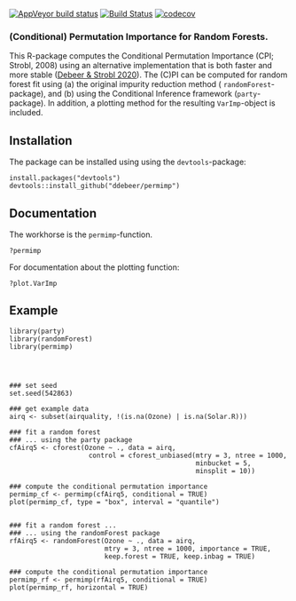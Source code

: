 <!-- badges: start -->
  [![AppVeyor build status](https://ci.appveyor.com/api/projects/status/github/ddebeer/permimp?branch=master&svg=true)](https://ci.appveyor.com/project/ddebeer/permimp)
  [![Build Status](https://travis-ci.org/ddebeer/permimp.svg?branch=master)](https://travis-ci.org/ddebeer/permimp) [![codecov](https://codecov.io/gh/ddebeer/permimp/branch/master/graph/badge.svg)](https://codecov.io/gh/ddebeer/permimp)
  <!-- badges: end -->

### (Conditional) Permutation Importance for Random Forests. 



This R-package computes the Conditional Permutation Importance (CPI; Strobl, 2008) using an alternative implementation that is both faster and more stable ([Debeer & Strobl 2020](https://rdcu.be/b5CrH)). The (C)PI can be computed for random forest fit using (a) the original impurity reduction method ( `randomForest`-package), and (b) using the Conditional Inference framework (`party`-package). In addition, a plotting method for the resulting `VarImp`-object is included.



## Installation


The package can be installed using using the `devtools`-package:

```
install.packages("devtools")
devtools::install_github("ddebeer/permimp")
```


## Documentation

The workhorse is the `permimp`-function. 

```
?permimp
```

For documentation about the plotting function:

```
?plot.VarImp
```

## Example

```
library(party)
library(randomForest)
library(permimp)




### set seed
set.seed(542863)

### get example data
airq <- subset(airquality, !(is.na(Ozone) | is.na(Solar.R)))

### fit a random forest 
### ... using the party package
cfAirq5 <- cforest(Ozone ~ ., data = airq,
                    control = cforest_unbiased(mtry = 3, ntree = 1000,
                                               minbucket = 5, 
                                               minsplit = 10))
                                               
### compute the conditional permutation importance
permimp_cf <- permimp(cfAirq5, conditional = TRUE)
plot(permimp_cf, type = "box", interval = "quantile")


### fit a random forest ...
### ... using the randomForest package         
rfAirq5 <- randomForest(Ozone ~ ., data = airq, 
                        mtry = 3, ntree = 1000, importance = TRUE, 
                        keep.forest = TRUE, keep.inbag = TRUE)
                        
### compute the conditional permutation importance                      
permimp_rf <- permimp(rfAirq5, conditional = TRUE)
plot(permimp_rf, horizontal = TRUE)
```
